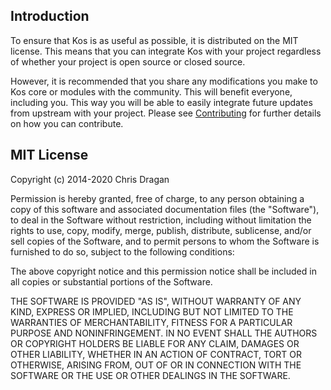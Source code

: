 Introduction
------------

To ensure that Kos is as useful as possible, it is distributed on the
MIT license.  This means that you can integrate Kos with your project
regardless of whether your project is open source or closed source.

However, it is recommended that you share any modifications you make to Kos
core or modules with the community.  This will benefit everyone, including
you.  This way you will be able to easily integrate future updates from
upstream with your project.  Please see [Contributing](doc/contributing.md)
for further details on how you can contribute.

MIT License
-----------

Copyright (c) 2014-2020 Chris Dragan

Permission is hereby granted, free of charge, to any person obtaining a copy
of this software and associated documentation files (the "Software"), to
deal in the Software without restriction, including without limitation the
rights to use, copy, modify, merge, publish, distribute, sublicense, and/or
sell copies of the Software, and to permit persons to whom the Software is
furnished to do so, subject to the following conditions:

The above copyright notice and this permission notice shall be included in
all copies or substantial portions of the Software.

THE SOFTWARE IS PROVIDED "AS IS", WITHOUT WARRANTY OF ANY KIND, EXPRESS OR
IMPLIED, INCLUDING BUT NOT LIMITED TO THE WARRANTIES OF MERCHANTABILITY,
FITNESS FOR A PARTICULAR PURPOSE AND NONINFRINGEMENT.  IN NO EVENT SHALL THE
AUTHORS OR COPYRIGHT HOLDERS BE LIABLE FOR ANY CLAIM, DAMAGES OR OTHER
LIABILITY, WHETHER IN AN ACTION OF CONTRACT, TORT OR OTHERWISE, ARISING
FROM, OUT OF OR IN CONNECTION WITH THE SOFTWARE OR THE USE OR OTHER DEALINGS
IN THE SOFTWARE.

